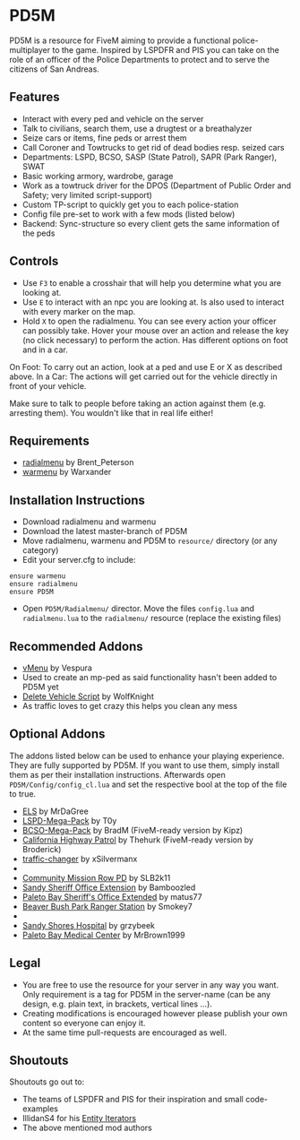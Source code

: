 # PD5M
PD5M is a resource for FiveM aiming to provide a functional police-multiplayer to the game. Inspired by LSPDFR and PIS you can take on the role of an officer of the Police Departments to protect and to serve the citizens of San Andreas.

## Features
- Interact with every ped and vehicle on the server
- Talk to civilians, search them, use a drugtest or a breathalyzer
- Seize cars or items, fine peds or arrest them
- Call Coroner and Towtrucks to get rid of dead bodies resp. seized cars
- Departments: LSPD, BCSO, SASP (State Patrol), SAPR (Park Ranger), SWAT
- Basic working armory, wardrobe, garage
- Work as a towtruck driver for the DPOS (Department of Public Order and Safety; very limited script-support)
- Custom TP-script to quickly get you to each police-station
- Config file pre-set to work with a few mods (listed below)
- Backend: Sync-structure so every client gets the same information of the peds

## Controls
- Use `F3` to enable a crosshair that will help you determine what you are looking at.
- Use `E` to interact with an npc you are looking at. Is also used to interact with every marker on the map.
- Hold `X` to open the radialmenu. You can see every action your officer can possibly take. Hover your mouse over an action and release the key (no click necessary) to perform the action. Has different options on foot and in a car.

On Foot: To carry out an action, look at a ped and use E or X as described above.
In a Car: The actions will get carried out for the vehicle directly in front of your vehicle.

Make sure to talk to people before taking an action against them (e.g. arresting them). You wouldn't like that in real life either!

## Requirements
- [radialmenu](https://forum.cfx.re/t/release-radialmenu-configurable-menu-for-chat-commands-using-wheelnav-js/543690) by Brent_Peterson
- [warmenu](https://forum.cfx.re/t/release-0-9-8-final-warmenu-lua-menu-framework/41249) by Warxander

## Installation Instructions
- Download radialmenu and warmenu
- Download the latest master-branch of PD5M
- Move radialmenu, warmenu and PD5M to `resource/` directory (or any category)
- Edit your server.cfg to include:

```
ensure warmenu
ensure radialmenu
ensure PD5M
```

- Open `PD5M/Radialmenu/` director. Move the files `config.lua` and `radialmenu.lua` to the `radialmenu/` resource (replace the existing files)

## Recommended Addons
- [vMenu](https://forum.cfx.re/t/vmenu-v3-1-3/88868) by Vespura
- Used to create an mp-ped as said functionality hasn't been added to PD5M yet
- [Delete Vehicle Script](https://forum.cfx.re/t/release-delete-vehicle-script-1-0-5/7727) by WolfKnight
- As traffic loves to get crazy this helps you clean any mess

## Optional Addons
The addons listed below can be used to enhance your playing experience. They are fully supported by PD5M. If you want to use them, simply install them as per their installation instructions. Afterwards open `PD5M/Config/config_cl.lua` and set the respective bool at the top of the file to true.
- [ELS](https://forum.cfx.re/t/release-els-fivem-server-sync-lights-sirens-custom-patterns/64048) by MrDaGree
- [LSPD-Mega-Pack](https://www.lcpdfr.com/downloads/gta5mods/vehiclemodels/17911-los-santos-police-department-mega-pack-els/) by T0y
- [BCSO-Mega-Pack](https://forum.cfx.re/t/els-bcso-mega-pack-fixed-again/81604) by BradM (FiveM-ready version by Kipz)
- [California Highway Patrol](https://forum.cfx.re/t/release-2017-california-highway-patrol-mega-pack-els/64875) by Thehurk (FiveM-ready version by Broderick)
- [traffic-changer]() by xSilvermanx 
-
- [Community Mission Row PD](https://de.gta5-mods.com/maps/community-mission-row-pd) by SLB2k11
- [Sandy Sheriff Office Extension](https://de.gta5-mods.com/maps/sandy-sheriff-office-extension-mlo-interior) by Bamboozled
- [Paleto Bay Sheriff's Office Extended](https://de.gta5-mods.com/maps/paleto-bay-sheriff-s-office-extended-sp-and-fivem-mlo) by matus77
- [Beaver Bush Park Ranger Station](https://forum.cfx.re/t/release-mlo-beaver-bush-park-ranger-station/1052889) by Smokey7
-
- [Sandy Shores Hospital](https://de.gta5-mods.com/maps/sandy-shores-hospital-mlo-interior-add-on-fivem) by grzybeek
- [Paleto Bay Medical Center](https://de.gta5-mods.com/maps/mlo-paleto-bay-medical-center) by MrBrown1999

## Legal
- You are free to use the resource for your server in any way you want. Only requirement is a tag for PD5M in the server-name (can be any design, e.g. plain text, in brackets, vertical lines ...).
- Creating modifications is encouraged however please publish your own content so everyone can enjoy it.
- At the same time pull-requests are encouraged as well.

## Shoutouts
Shoutouts go out to:
- The teams of LSPDFR and PIS for their inspiration and small code-examples
- IllidanS4 for his [Entity Iterators](https://gist.github.com/IllidanS4/9865ed17f60576425369fc1da70259b2)
- The above mentioned mod authors

